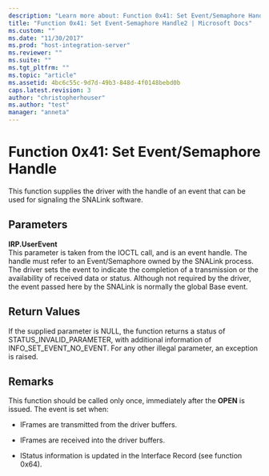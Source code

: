 ```yaml
---
description: "Learn more about: Function 0x41: Set Event/Semaphore Handle"
title: "Function 0x41: Set Event-Semaphore Handle2 | Microsoft Docs"
ms.custom: ""
ms.date: "11/30/2017"
ms.prod: "host-integration-server"
ms.reviewer: ""
ms.suite: ""
ms.tgt_pltfrm: ""
ms.topic: "article"
ms.assetid: 4bc6c55c-9d7d-49b3-848d-4f0148bebd0b
caps.latest.revision: 3
author: "christopherhouser"
ms.author: "test"
manager: "anneta"
---
```

# Function 0x41: Set Event/Semaphore Handle
This function supplies the driver with the handle of an event that can be used for signaling the SNALink software.  
  
## Parameters  
 **IRP.UserEvent**  
 This parameter is taken from the IOCTL call, and is an event handle. The handle must refer to an Event/Semaphore owned by the SNALink process. The driver sets the event to indicate the completion of a transmission or the availability of received data or status. Although not required by the driver, the event passed here by the SNALink is normally the global Base event.  
  
## Return Values  
 If the supplied parameter is NULL, the function returns a status of STATUS_INVALID_PARAMETER, with additional information of INFO_SET_EVENT_NO_EVENT. For any other illegal parameter, an exception is raised.  
  
## Remarks  
 This function should be called only once, immediately after the **OPEN** is issued. The event is set when:  
  
-   lFrames are transmitted from the driver buffers.  
  
-   lFrames are received into the driver buffers.  
  
-   lStatus information is updated in the Interface Record (see function 0x64).
